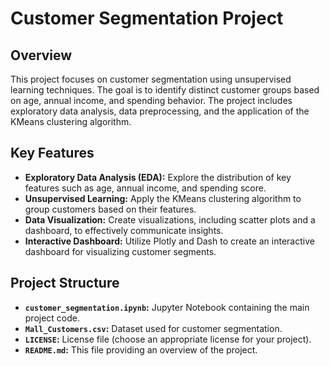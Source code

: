 # Customer Segmentation Project

## Overview

This project focuses on customer segmentation using unsupervised learning techniques. The goal is to identify distinct customer groups based on age, annual income, and spending behavior. The project includes exploratory data analysis, data preprocessing, and the application of the KMeans clustering algorithm.

## Key Features

- **Exploratory Data Analysis (EDA):** Explore the distribution of key features such as age, annual income, and spending score.
- **Unsupervised Learning:** Apply the KMeans clustering algorithm to group customers based on their features.
- **Data Visualization:** Create visualizations, including scatter plots and a dashboard, to effectively communicate insights.
- **Interactive Dashboard:** Utilize Plotly and Dash to create an interactive dashboard for visualizing customer segments.

## Project Structure

- **`customer_segmentation.ipynb`:** Jupyter Notebook containing the main project code.
- **`Mall_Customers.csv`:** Dataset used for customer segmentation.
- **`LICENSE`:** License file (choose an appropriate license for your project).
- **`README.md`:** This file providing an overview of the project.
